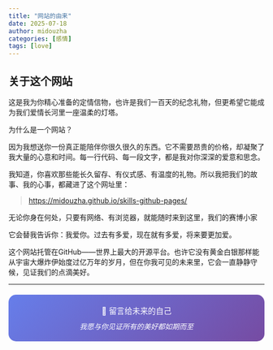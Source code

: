 ```yaml
---
title: "网站的由来"
date: 2025-07-18
author: midouzha
categories: [感情]
tags: [love]
---
```


## 关于这个网站

这是我为你精心准备的定情信物，也许是我们一百天的纪念礼物，但更希望它能成为我们爱情长河里一座温柔的灯塔。

为什么是一个网站？

因为我想送你一份真正能陪伴你很久很久的东西。它不需要昂贵的价格，却凝聚了我大量的心意和时间。每一行代码、每一段文字，都是我对你深深的爱意和思念。

我知道，你喜欢那些能长久留存、有仪式感、有温度的礼物。所以我把我们的故事、我的心事，都藏进了这个网址里：
> https://midouzha.github.io/skills-github-pages/

无论你身在何处，只要有网络、有浏览器，就能随时来到这里，我们的赛博小家

它会替我告诉你：我爱你。过去有多爱，现在就有多爱，将来要更加爱。

这个网站托管在GitHub——世界上最大的开源平台。也许它没有黄金白银那样能从宇宙大爆炸伊始度过亿万年的岁月，但在你我可见的未来里，它会一直静静守候，见证我们的点滴美好。


---

<div style="text-align: center; padding: 20px; background: linear-gradient(135deg, #667eea 0%, #764ba2 100%); border-radius: 15px; color: white; margin: 20px 0;">
  <p style="margin: 0; font-size: 1.1em;">💌 留言给未来的自己</p>
  <p style="margin: 10px 0 0 0; font-style: italic;">我愿与你见证所有的美好都如期而至</p>
</div>
